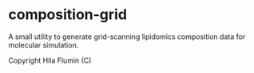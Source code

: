 # composition-grid
A small utility to generate grid-scanning lipidomics composition data for molecular simulation.

Copyright Hila Flumin (C)

